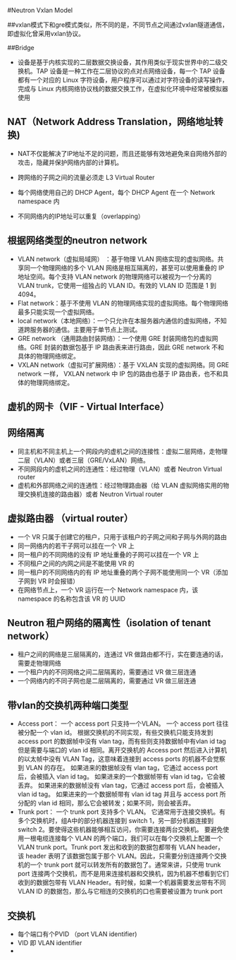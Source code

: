 #Neutron Vxlan Model

##vxlan模式下和gre模式类似，所不同的是，不同节点之间通过vxlan隧道通信，即虚拟化曾采用vxlan协议。

##Bridge 

* 设备是基于内核实现的二层数据交换设备，其作用类似于现实世界中的二级交换机。TAP 设备是一种工作在二层协议的点对点网络设备，每一个 TAP 设备都有一个对应的 Linux 字符设备，用户程序可以通过对字符设备的读写操作，完成与 Linux 内核网络协议栈的数据交换工作，在虚拟化环境中经常被模拟器使用


## NAT（Network Address Translation，网络地址转换)
* NAT不仅能解决了lP地址不足的问题，而且还能够有效地避免来自网络外部的攻击，隐藏并保护网络内部的计算机。


* 跨网络的子网之间的流量必须走 L3 Virtual Router
* 每个网络使用自己的 DHCP Agent，每个 DHCP Agent 在一个 Network namespace 内
* 不同网络内的IP地址可以重复（overlapping）


## 根据网络类型的neutron network

* VLAN network（虚拟局域网） ：基于物理 VLAN 网络实现的虚拟网络。共享同一个物理网络的多个 VLAN 网络是相互隔离的，甚至可以使用重叠的 IP 地址空间。每个支持 VLAN network 的物理网络可以被视为一个分离的 VLAN trunk，它使用一组独占的 VLAN ID。有效的 VLAN ID 范围是 1 到 4094。
* Flat network：基于不使用 VLAN 的物理网络实现的虚拟网络。每个物理网络最多只能实现一个虚拟网络。
* local network（本地网络）：一个只允许在本服务器内通信的虚拟网络，不知道跨服务器的通信。主要用于单节点上测试。
* GRE network （通用路由封装网络）：一个使用 GRE 封装网络包的虚拟网络。GRE 封装的数据包基于 IP 路由表来进行路由，因此 GRE network 不和具体的物理网络绑定。
* VXLAN network（虚拟可扩展网络）：基于 VXLAN 实现的虚拟网络。同 GRE network 一样， VXLAN network 中 IP 包的路由也基于 IP 路由表，也不和具体的物理网络绑定。

## 虚机的网卡（VIF - Virtual Interface）

## 网络隔离
* 同主机和不同主机上一个网段内的虚机之间的连接性：虚拟二层网络，走物理二层（VLAN）或者三层（GRE/VxLAN）网络。
* 不同网段内的虚机之间的连通性：经过物理（VLAN）或者 Neutron Virtual router
* 虚机和外部网络之间的连通性：经过物理路由器（给 VLAN 虚拟网络实用的物理交换机连接的路由器）或者 Neutron Virtual router

## 虚拟路由器 （virtual router）
* 一个 VR 只属于创建它的租户，只用于该租户的子网之间和子网与外网的路由
* 同一网络内的若干子网可以挂在一个 VR 上
* 同一租户的不同网络的没有 IP 地址重叠的子网可以挂在一个 VR 上
* 不同租户之间的内网之间是不能使用 VR 的
* 同一租户的不同网络内的有 IP 地址重叠的两个子网不能使用同一个 VR（添加子网到 VR 时会报错）
* 在网络节点上，一个 VR 运行在一个 Network namespace 内，该namespace 的名称包含该 VR 的 UUID

## Neutron 租户网络的隔离性（isolation of tenant network）

* 租户之间的网络是三层隔离的，连通过 VR 做路由都不行，实在要连通的话，需要走物理网络
* 一个租户内的不同网络之间二层隔离的，需要通过 VR 做三层连通
* 一个网络内的不同子网也是二层隔离的，需要通过 VR 做三层连通

## 带vlan的交换机两种端口类型

* Access port： 一个 access port 只支持一个VLAN。 一个 access port 往往被分配一个 vlan id。 根据交换机的不同实现，有些交换机只能支持发到 access port 的数据帧中没有 vlan tag，而有些则支持数据帧中有vlan id tag 但是需要与端口的 vlan id 相同。离开交换机的 Access port 然后进入计算机的以太帧中没有 VLAN Tag，这意味着连接到 access ports 的机器不会觉察到 VLAN 的存在。
如果进来的数据帧没有 vlan tag，它通过 access port 后，会被插入 vlan id tag。 如果进来的一个数据帧带有 vlan id tag，它会被丢弃。
如果进来的数据帧没有 vlan tag，它通过 access port 后，会被插入 vlan id tag。 如果进来的一个数据帧带有 vlan id tag 并且与 access port 所分配的 vlan id 相同，那么它会被转发；如果不同，则会被丢弃。
* Trunk port： 一个 trunk port 支持多个 VLAN。 它通常用于连接交换机。有多个交换机时，组A中的部分机器连接到 switch 1，另一部分机器连接到 switch 2。要使得这些机器能够相互访问，你需要连接两台交换机。 要避免使用一根电缆连接每个 VLAN 的两个端口，我们可以在每个交换机上配置一个 VLAN trunk port。Trunk port 发出和收到的数据包都带有 VLAN header，该 header 表明了该数据包属于那个 VLAN。因此，只需要分别连接两个交换机的一个 trunk port 就可以转发所有的数据包了。通常来讲，只使用 trunk port 连接两个交换机，而不是用来连接机器和交换机，因为机器不想看到它们收到的数据包带有 VLAN Header。有时候，如果一个机器需要发出带有不同 VLAN ID 的数据包，那么与它相连的交换机的口也需要被设置为 trunk port

## 交换机
* 每个端口有个PVID （port VLAN identifier)
* VID 即 VLAN identifier
* 

